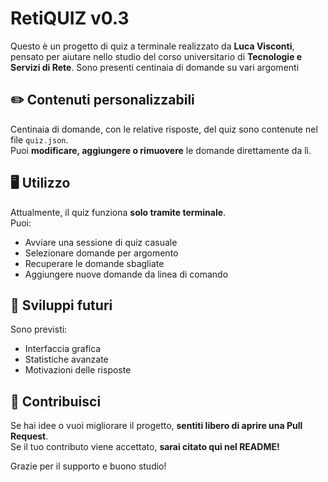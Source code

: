 # RetiQUIZ v0.3
Questo è un progetto di quiz a terminale realizzato da **Luca Visconti**, pensato per aiutare nello studio del corso universitario di **Tecnologie e Servizi di Rete**. Sono presenti centinaia di domande su vari argomenti

## ✏️ Contenuti personalizzabili
Centinaia di domande, con le relative risposte, del quiz sono contenute nel file `quiz.json`.  
Puoi **modificare, aggiungere o rimuovere** le domande direttamente da lì.

## 🖥️ Utilizzo
Attualmente, il quiz funziona **solo tramite terminale**.  
Puoi:
- Avviare una sessione di quiz casuale
- Selezionare domande per argomento
- Recuperare le domande sbagliate
- Aggiungere nuove domande da linea di comando

## 🚧 Sviluppi futuri
Sono previsti:
- Interfaccia grafica
- Statistiche avanzate
- Motivazioni delle risposte

## 🤝 Contribuisci
Se hai idee o vuoi migliorare il progetto, **sentiti libero di aprire una Pull Request**.  
Se il tuo contributo viene accettato, **sarai citato qui nel README!**

Grazie per il supporto e buono studio!